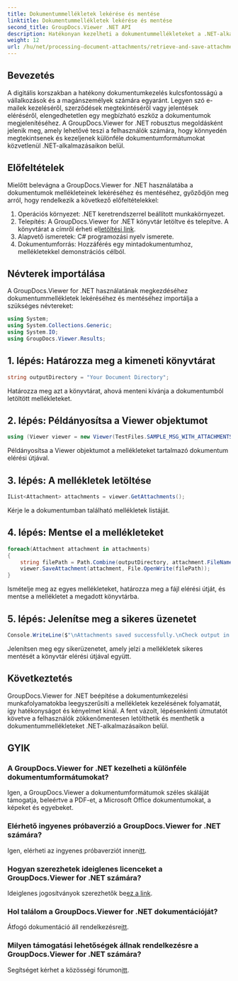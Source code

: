 ```yaml
---
title: Dokumentummellékletek lekérése és mentése
linktitle: Dokumentummellékletek lekérése és mentése
second_title: GroupDocs.Viewer .NET API
description: Hatékonyan kezelheti a dokumentummellékleteket a .NET-alkalmazásokon belül a GroupDocs.Viewer segítségével. A mellékleteket problémamentesen letöltheti és mentheti.
weight: 12
url: /hu/net/processing-document-attachments/retrieve-and-save-attachments/
---
```

## Bevezetés
A digitális korszakban a hatékony dokumentumkezelés kulcsfontosságú a vállalkozások és a magánszemélyek számára egyaránt. Legyen szó e-mailek kezeléséről, szerződések megtekintéséről vagy jelentések eléréséről, elengedhetetlen egy megbízható eszköz a dokumentumok megjelenítéséhez. A GroupDocs.Viewer for .NET robusztus megoldásként jelenik meg, amely lehetővé teszi a felhasználók számára, hogy könnyedén megtekintsenek és kezeljenek különféle dokumentumformátumokat közvetlenül .NET-alkalmazásaikon belül.
## Előfeltételek
Mielőtt belevágna a GroupDocs.Viewer for .NET használatába a dokumentumok mellékleteinek lekéréséhez és mentéséhez, győződjön meg arról, hogy rendelkezik a következő előfeltételekkel:
1. Operációs környezet: .NET keretrendszerrel beállított munkakörnyezet.
2.  Telepítés: A GroupDocs.Viewer for .NET könyvtár letöltve és telepítve. A könyvtárat a címről érheti el[letöltési link](https://releases.groupdocs.com/viewer/net/).
3. Alapvető ismeretek: C# programozási nyelv ismerete.
4. Dokumentumforrás: Hozzáférés egy mintadokumentumhoz, mellékletekkel demonstrációs célból.

## Névterek importálása
A GroupDocs.Viewer for .NET használatának megkezdéséhez dokumentummellékletek lekéréséhez és mentéséhez importálja a szükséges névtereket:
```csharp
using System;
using System.Collections.Generic;
using System.IO;
using GroupDocs.Viewer.Results;
```

## 1. lépés: Határozza meg a kimeneti könyvtárat
```csharp
string outputDirectory = "Your Document Directory";
```
Határozza meg azt a könyvtárat, ahová menteni kívánja a dokumentumból letöltött mellékleteket.
## 2. lépés: Példányosítsa a Viewer objektumot
```csharp
using (Viewer viewer = new Viewer(TestFiles.SAMPLE_MSG_WITH_ATTACHMENTS))
```
Példányosítsa a Viewer objektumot a mellékleteket tartalmazó dokumentum elérési útjával.
## 3. lépés: A mellékletek letöltése
```csharp
IList<Attachment> attachments = viewer.GetAttachments();
```
Kérje le a dokumentumban található mellékletek listáját.
## 4. lépés: Mentse el a mellékleteket
```csharp
foreach(Attachment attachment in attachments)
{
    string filePath = Path.Combine(outputDirectory, attachment.FileName);  
    viewer.SaveAttachment(attachment, File.OpenWrite(filePath)); 
}
```
Ismételje meg az egyes mellékleteket, határozza meg a fájl elérési útját, és mentse a mellékletet a megadott könyvtárba.
## 5. lépés: Jelenítse meg a sikeres üzenetet
```csharp
Console.WriteLine($"\nAttachments saved successfully.\nCheck output in {outputDirectory}.");
```
Jelenítsen meg egy sikerüzenetet, amely jelzi a mellékletek sikeres mentését a könyvtár elérési útjával együtt.

## Következtetés
GroupDocs.Viewer for .NET beépítése a dokumentumkezelési munkafolyamatokba leegyszerűsíti a mellékletek kezelésének folyamatát, így hatékonyságot és kényelmet kínál. A fent vázolt, lépésenkénti útmutatót követve a felhasználók zökkenőmentesen letölthetik és menthetik a dokumentummellékleteket .NET-alkalmazásaikon belül.
## GYIK
### A GroupDocs.Viewer for .NET kezelheti a különféle dokumentumformátumokat?
Igen, a GroupDocs.Viewer a dokumentumformátumok széles skáláját támogatja, beleértve a PDF-et, a Microsoft Office dokumentumokat, a képeket és egyebeket.
### Elérhető ingyenes próbaverzió a GroupDocs.Viewer for .NET számára?
 Igen, elérheti az ingyenes próbaverziót innen[itt](https://releases.groupdocs.com/).
### Hogyan szerezhetek ideiglenes licenceket a GroupDocs.Viewer for .NET számára?
 Ideiglenes jogosítványok szerezhetők be[ez a link](https://purchase.groupdocs.com/temporary-license/).
### Hol találom a GroupDocs.Viewer for .NET dokumentációját?
 Átfogó dokumentáció áll rendelkezésre[itt](https://tutorials.groupdocs.com/viewer/net/).
### Milyen támogatási lehetőségek állnak rendelkezésre a GroupDocs.Viewer for .NET számára?
 Segítséget kérhet a közösségi fórumon[itt](https://forum.groupdocs.com/c/viewer/9).